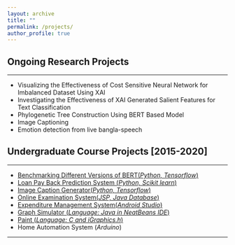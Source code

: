 ```yaml
---
layout: archive
title: ""
permalink: /projects/
author_profile: true
---
```


## Ongoing Research Projects
----------------
* Visualizing the Effectiveness of Cost Sensitive Neural Network for Imbalanced Dataset Using XAI
* Investigating the Effectiveness of XAI Generated Salient Features for Text Classification
* Phylogenetic Tree Construction Using BERT Based Model
* Image Captioning
* Emotion detection from live bangla-speech

## Undergraduate Course Projects [2015-2020]
----------------
* [Benchmarking Different Versions of BERT(*Python, Tensorflow*)](https://github.com/joyjft/Benchmarking-different-version-of-bert-)
* [Loan Pay Back Prediction System (*Python, Scikit learn*)](https://github.com/joyjft/Data-Science-Machine-Learning/tree/master/Loan%20Pay%20Back%20Predictor)
* [Image Caption Generator(*Python, Tensorflow*)](https://github.com/joyjft/Image-Caption-Genarator)
* [Online Examination System(*JSP, Java Database*)](https://github.com/joyjft/Online-Written-Examination-System)
* [Expenditure Management System(*Android Studio*)](https://github.com/joyjft/DailyCost)
* [Graph Simulator (*Language: Java in NeatBeans IDE*)](https://github.com/joyjft/Graph-Simulator)
* [Paint (*Language: C and iGraphics.h*)](https://github.com/sajib-kumar/Paint)
* Home Automation System (*Arduino*)

__________________________________________________
